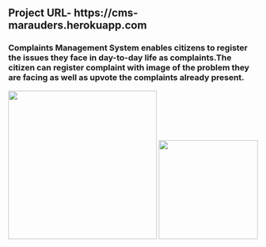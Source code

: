 <h2>Project URL- https://cms-marauders.herokuapp.com</h2>
 <h3>Complaints Management System enables citizens to register the issues they face in day-to-day life as complaints.The citizen can register complaint with image of the problem they are facing as well as upvote the complaints already present.</h3>
<center> <img src="https://cms-marauders.herokuapp.com/images/complaints.jpg" height="300px">
 <img src="https://cms-marauders.herokuapp.com/images/2.jpg" height="200px"></center>
